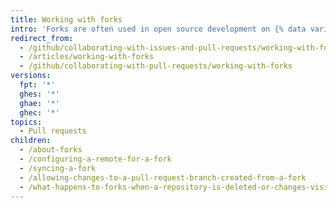 ```yaml
---
title: Working with forks
intro: 'Forks are often used in open source development on {% data variables.product.product_name %}.'
redirect_from:
  - /github/collaborating-with-issues-and-pull-requests/working-with-forks
  - /articles/working-with-forks
  - /github/collaborating-with-pull-requests/working-with-forks
versions:
  fpt: '*'
  ghes: '*'
  ghae: '*'
  ghec: '*'
topics:
  - Pull requests
children:
  - /about-forks
  - /configuring-a-remote-for-a-fork
  - /syncing-a-fork
  - /allowing-changes-to-a-pull-request-branch-created-from-a-fork
  - /what-happens-to-forks-when-a-repository-is-deleted-or-changes-visibility
---
```

 
